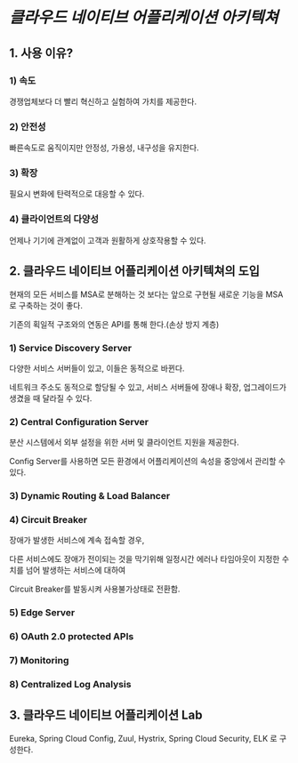 # ***클라우드 네이티브 어플리케이션 아키텍쳐***


## **1. 사용 이유?**

### **1) 속도**

경쟁업체보다 더 빨리 혁신하고 실험하여 가치를 제공한다.

### **2) 안전성**

빠른속도로 움직이지만 안정성, 가용성, 내구성을 유지한다.

### **3) 확장**

필요시 변화에 탄력적으로 대응할 수 있다.

### **4) 클라이언트의 다양성**

언제나 기기에 관계없이 고객과 원활하게 상호작용할 수 있다.




## 2. 클라우드 네이티브 어플리케이션 아키텍쳐의 도입

현재의 모든 서비스를 MSA로 분해하는 것 보다는
앞으로 구현될 새로운 기능을 MSA로 구축하는 것이 좋다.

기존의 획일적 구조와의 연동은 API를 통해 한다.(손상 방지 계층)

### **1) Service Discovery Server**

다양한 서비스 서버들이 있고, 이들은 동적으로 바뀐다. 

네트워크 주소도 동적으로 할당될 수 있고, 서비스 서버들에 장애나 확장, 업그레이드가 생겼을 때 달라질 수 있다.


### **2) Central Configuration Server**

분산 시스템에서 외부 설정을 위한 서버 및 클라이언트 지원을 제공한다.

Config Server를 사용하면 모든 환경에서 어플리케이션의 속성을 중앙에서 관리할 수 ​​있다.

### **3) Dynamic Routing & Load Balancer**

### **4) Circuit Breaker** 

장애가 발생한 서비스에 계속 접속할 경우, 

다른 서비스에도 장애가 전이되는 것을 막기위해 일정시간 에러나 타임아웃이 지정한 수치를 넘어 발생하는 서비스에 대하여 

Circuit Breaker를 발동시켜 사용불가상태로 전환함.

### **5) Edge Server**

### **6) OAuth 2.0 protected APIs**

### **7) Monitoring**

### **8) Centralized Log Analysis**




## 3. 클라우드 네이티브 어플리케이션 Lab

Eureka, Spring Cloud Config, Zuul, Hystrix, Spring Cloud Security, ELK 로 구성한다.


